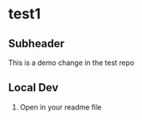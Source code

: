 # test1

## Subheader

This is a demo change in the test repo

## Local Dev

1. Open in your readme file